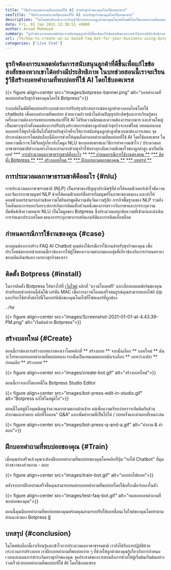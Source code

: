 ```yaml
---
title: "วิธีสร้างบอทคำถามที่พบบ่อยที่ใช้ AI สำหรับธุรกิจของคุณโดยใช้บอตเพรส" 
seoTitle: "วิธีสร้างบอทคำถามที่พบบ่อยที่ใช้ AI สำหรับธุรกิจของคุณโดยใช้บอตเพรส" 
description: "ในโพสต์บล็อกนี้เราจะเรียนรู้วิธีการสอบถามลูกค้าของคุณโดยอัตโนมัติโดยใช้บอทคำถามที่พบบ่อยที่ใช้ AI โดยใช้บอตเพรสบนเว็บไซต์ของคุณ" 
date: Fri, 01 Jan 2021 12:38:51 +0000
author: Assad Mahmood
summary: "ธุรกิจต้องการแพลตฟอร์มการสนับสนุนลูกค้าที่ดีขึ้นเพื่อแก้ไขข้อสงสัยของพวกเขาได้อย่างมีประสิทธิภาพ ในบทช่วยสอนนี้เราจะได้เรียนรู้วิธีสร้างบอทคำถามที่พบบ่อยที่ใช้ AI โดยใช้บอทเพรส" 
url: /th/how-to-create-an-ai-based-faq-bot-for-your-business-using-botpress/
categories: ['Live Chat']
---
```


## ธุรกิจต้องการแพลตฟอร์มการสนับสนุนลูกค้าที่ดีขึ้นเพื่อแก้ไขข้อสงสัยของพวกเขาได้อย่างมีประสิทธิภาพ ในบทช่วยสอนนี้เราจะเรียนรู้วิธีสร้างบอทคำถามที่พบบ่อยที่ใช้ AI โดยใช้บอตเพรส

{{< figure align=center src="images/botpress-banner.png" alt="บอทคำถามที่พบบ่อยสำหรับธุรกิจของคุณโดยใช้ Botpress">}}

ระบบอัตโนมัติที่พบบ่อยประกอบด้วยการปรับปรุงประสบการณ์ของลูกค้าทางออนไลน์โดยใช้ chatbots เพื่อตอบคำถามที่พบบ่อย ด้วยความก้าวหน้าในด้านปัญญาประดิษฐ์และการเรียนรู้ของเครื่องความต้องการแชทบอทสนทนาที่ใช้ AI ได้รับความนิยมและความต้องการมากมาย และส่วนใหญ่เป็นเพราะธุรกิจทั้งหมดต้องการปรับปรุงประสบการณ์ของลูกค้าแม้ว่าธุรกิจจะออฟไลน์ บทสนทนาแชทบอททำให้ธุรกิจนี้เป็นไปได้สำหรับธุรกิจที่จะให้การสนับสนุนลูกค้าสูงที่พวกเขาต้องการเสมอ จุดประสงค์ของการโพสต์บล็อกนี้คือการช่วยให้คุณตั้งค่าบอทคำถามที่พบบ่อยที่ใช้ AI โดยใช้บอทเพรส
ในบทความนี้เราจะได้เรียนรู้เกี่ยวกับโมดูล NLU ของบอทเพรสและวิธีการทำความเข้าใจ / ประมวลผลภาษาธรรมชาติทำงานอย่างไรและสามารถช่วยธุรกิจให้บรรลุระดับความพึงพอใจของลูกค้าสูง มาเริ่มกันเลย!
  *** [การประมวลผลภาษาธรรมชาติคืออะไร][1] **
  *[** กำหนดกรณีการใช้งานของคุณ **][2]
  *[** ติดตั้ง Botpress **][3]
  *[** สร้างบอทใหม่ **][4]
  *[** ฝึกบอทถามตอบของคุณ **][5]
  *[** บทสรุป **][6]

## การประมวลผลภาษาธรรมชาติคืออะไร {#nlu}
การประมวลผลภาษาธรรมชาติ (NLP) เป็นสาขาของปัญญาประดิษฐ์ที่ช่วยให้คอมพิวเตอร์เข้าใจตีความและจัดการภาษามนุษย์ NLP ช่วยให้คอมพิวเตอร์สื่อสารกับมนุษย์ในภาษาของตนเอง และทำให้คอมพิวเตอร์สามารถอ่านข้อความได้ยินคำพูดตีความมันวัดความรู้สึก
ภารกิจพื้นฐานของ NLP รวมถึงโทเค็นและการแยกวิเคราะห์การเกิดการติดแท็กส่วนหนึ่งของการตรวจจับภาษาและการระบุความสัมพันธ์เชิงความหมาย
NLU เป็นโมดูลของ Botpress ซึ่งประมวลผลทุกข้อความที่เข้ามาและดำเนินการจำแนกประเภทโดยเจตนาการระบุภาษาการสกัดเอนทิตีและการติดแท็กสล็อต

## กำหนดกรณีการใช้งานของคุณ {#case}
หากคุณต้องการสร้าง FAQ AI Chatbot คุณต้องใช้กรณีการใช้งานสำหรับธุรกิจของคุณ เพื่อประโยชน์ของบทช่วยสอนนี้เราต้องการให้ผู้ใช้ของเราถามคำถามแบบสุ่มที่เกี่ยวข้องกับการกำหนดราคาของผลิตภัณฑ์และเวลาทางธุรกิจของเรา

## ติดตั้ง Botpress {#install}
ในการติดตั้ง Botpress ให้ตรงไปที่ [เว็บไซต์][7] คลิกที่ 'ดาวน์โหลดฟรี' และเลือกแพลตฟอร์มของคุณ สำหรับบทช่วยสอนนี้ฉันใช้เวอร์ชัน MAC เมื่อการดาวน์โหลดเสร็จสมบูรณ์คุณสามารถแยกไฟล์ zip และเรียกใช้คำสั่งต่อไปนี้ในเทอร์มินัลของคุณโดยไปที่โฟลเดอร์ที่ถูกต้อง
```
./bp
```

{{< figure align=center src="images/Screenshot-2021-01-01-at-4.43.39-PM.png" alt="เริ่มต้นด้วย Botpress">}}


## สร้างบอทใหม่ {#Create}
ตอนนี้เราต้องการสร้างบอทแรกของเราโดยคลิกที่ ** สร้างบอท ** จากนั้นเลือก ** บอทใหม่ ** ฉันจะโทรหาบอทบอทคำถามที่พบบ่อยและจากนั้นเป็นเทมเพลตบอทฉันจะเลือก ** บอทว่างเปล่า ** ก่อนคลิก ** สร้างบอท **

{{< figure align=center src="images/create-bot.gif" alt="สร้างบอทใหม่">}}

ตอนนี้เราจะแก้ไขบอทนี้ใน Botpress Studio Editor

{{< figure align=center src="images/bot-press-edit-in-studio.gif" alt="Botpress แก้ไขในสตูดิโอ">}}

ตอนนี้ในสตูดิโอคุณมีเมนูจำนวนมากตามแถบด้านซ้าย แต่เพื่อความเรียบง่ายเราจะยึดติดกับส่วนคำถามและคำตอบ
คลิกที่ไอคอน“ Q&A” และเพิ่มคำถามที่เป็นไปได้ / บ่อยครั้งและคำตอบที่เหมาะสม

{{< figure align=center src="images/bot-press-q-and-a.gif" alt="คำถาม & คำตอบ">}}


## ฝึกบอทคำถามที่พบบ่อยของคุณ {#Train}
เมื่อคุณทำเสร็จแล้วคุณจะต้องฝึกบอทคำถามที่พบบ่อยของคุณโดยคลิกที่ปุ่ม "รถไฟ Chatbot" ที่มุมล่างขวาของส่วนถาม - ตอบ

{{< figure align=center src="images/train-bot.gif" alt="บอทรถไฟบอท">}}

หลังจากการฝึกอบรมเสร็จสิ้นคุณสามารถทดสอบบอทคำถามที่พบบ่อยโดยใช้เครื่องมือจำลองในตัว

{{< figure align=center src="images/test-faq-bot.gif" alt="ทดสอบบอทคำถามที่พบบ่อยของคุณ">}}

ตอนนี้คุณมีบอทคำถามที่พบบ่อยของคุณพร้อมคุณสามารถปรับใช้บอทนี้บนเว็บไซต์ของคุณโดยทำตามคำแนะนำของ Botpress [8]

## บทสรุป {#conclusion}
ในโพสต์บล็อกนี้เราเรียนรู้และเข้าใจการประมวลผลภาษาธรรมชาติ เรายังได้รับการปฏิบัติด้วยกระบวนการสร้างบอท เราฝึกบอทคำถามที่พบบ่อยง่าย ๆ ที่ช่วยให้ลูกค้าของคุณรู้เกี่ยวกับการกำหนดเวลาและแผนการชำระเงินทางธุรกิจของคุณ จุดประสงค์ของการสอนคือการช่วยให้ผู้เริ่มต้นเริ่มต้นอย่างรวดเร็วด้วยบอทคำถามที่พบบ่อยที่ใช้ AI โดยใช้บอตเพรส

  
[1]: #nlu
[2]: #case
[3]: #install
[4]: #create
[5]: #train
[6]: #conclusion
[7]: https://botpress.com/download
[8]: https://botpress.com/docs/channels/web
